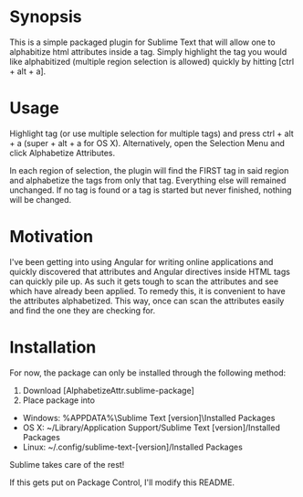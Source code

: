 Synopsis
========
This is a simple packaged plugin for Sublime Text that will allow one to alphabitize html attributes inside a tag. Simply highlight the tag you would like alphabitized (multiple region selection is allowed) quickly by hitting [ctrl + alt + a].

Usage
=====
Highlight tag (or use multiple selection for multiple tags) and press ctrl + alt + a (super + alt + a for OS X). Alternatively, open the Selection Menu and click Alphabetize Attributes.

In each region of selection, the plugin will find the FIRST tag in said region and alphabetize the tags from only that tag. Everything else will remained unchanged. If no tag is found or a tag is started but never finished, nothing will be changed.

Motivation
==========
I've been getting into using Angular for writing online applications and quickly discovered that attributes and Angular directives inside HTML tags can quickly pile up. As such it gets tough to scan the attributes and see which have already been applied. To remedy this, it is convenient to have the attributes alphabetized. This way, once can scan the attributes easily and find the one they are checking for.

Installation
============
For now, the package can only be installed through the following method:

1. Download [AlphabetizeAttr.sublime-package]
2. Place package into 
  * Windows: %APPDATA%\Sublime Text [version]\Installed Packages
  * OS X:    ~/Library/Application Support/Sublime Text [version]/Installed Packages
  * Linux:   ~/.config/sublime-text-[version]/Installed Packages

Sublime takes care of the rest!

If this gets put on Package Control, I'll modify this README.
